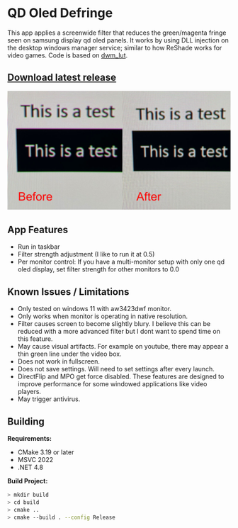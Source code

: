 # QD Oled Defringe
This app applies a screenwide filter that reduces the green/magenta fringe seen on samsung display qd oled panels. It works by using DLL injection on the desktop windows manager service; similar to how ReShade works for video games. Code is based on [dwm_lut](https://github.com/lauralex/dwm_lut).
## [Download latest release](https://github.com/sava41/qdoled-defringe/latest/download/qod.zip)
![before and after example photot](example.jpg?raw=true)

## App Features
 - Run in taskbar
 - Filter strength adjustment (I like to run it at 0.5)
 - Per monitor control: If you have a multi-monitor setup with only one qd oled display, set filter strength for other monitors to 0.0

## Known Issues / Limitations
 - Only tested on windows 11 with aw3423dwf monitor.
 - Only works when monitor is operating in native resolution.
 - Filter causes screen to become slightly blury. I believe this can be reduced with a more advanced filter but I dont want to spend time on this feature.
 - May cause visual artifacts. For example on youtube, there may appear a thin green line under the video box.
 - Does not work in fullscreen.
 - Does not save settings. Will need to set settings after every launch.
 - DirectFlip and MPO get force disabled. These features are designed to improve performance for some windowed applications like video players.
 - May trigger antivirus.

 ## Building
**Requirements:**
  - CMake 3.19 or later
  - MSVC 2022
  - .NET 4.8

**Build Project:**
```bash
> mkdir build 
> cd build 
> cmake ..
> cmake --build . --config Release
```

 
